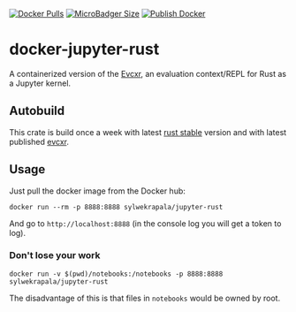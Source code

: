 [![Docker Pulls](https://img.shields.io/docker/pulls/sylwekrapala/jupyter-rust)](https://hub.docker.com/r/sylwekrapala/jupyter-rust)
[![MicroBadger Size](https://img.shields.io/microbadger/image-size/sylwekrapala/jupyter-rust)](https://hub.docker.com/r/sylwekrapala/jupyter-rust)
[![Publish Docker](https://github.com/xoac/docker-evcxr/workflows/Publish%20Docker/badge.svg)](https://github.com/xoac/docker-evcxr/actions?query=workflow%3A%22Publish+Docker%22)

# docker-jupyter-rust

A containerized version of the [Evcxr](https://github.com/google/evcxr), an evaluation context/REPL for Rust as a Jupyter kernel.

## Autobuild
This crate is build once a week with latest [rust stable] version and with latest published [evcxr].

[rust stable]:https://hub.docker.com/_/rust
[evcxr]:https://github.com/google/evcxr

## Usage
Just pull the docker image from the Docker hub:

`docker run --rm -p 8888:8888 sylwekrapala/jupyter-rust`

And go to `http://localhost:8888` (in the console log you will get a token to log).

### Don't lose your work
`docker run -v $(pwd)/notebooks:/notebooks -p 8888:8888 sylwekrapala/jupyter-rust`

The disadvantage of this is that files in `notebooks` would be owned by root.
